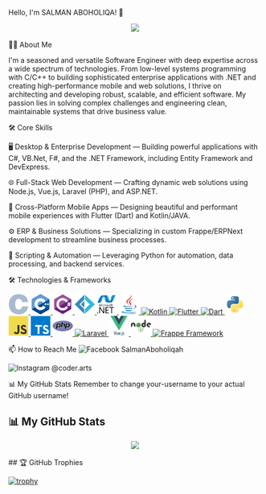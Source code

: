 Hello, I'm SALMAN ABOHOLIQA! 👋
<p align="center">
<img src="https://media4.giphy.com/media/qgQUggAC3Pfv687qPC/giphy.gif?cid=6c09b952a5csar5mw9vuxjr88vzl9qssnnmhabqk7zu7b1mq&ep=v1_gifs_search&rid=giphy.gif&ct=g" width="50%" height="auto"/>
</p>

🧑‍💻 About Me


I'm a seasoned and versatile Software Engineer with deep expertise across a wide spectrum of technologies. From low-level systems programming with C/C++ to building sophisticated enterprise applications with .NET and creating high-performance mobile and web solutions, I thrive on architecting and developing robust, scalable, and efficient software. My passion lies in solving complex challenges and engineering clean, maintainable systems that drive business value.

🛠️ Core Skills

🖥️ Desktop & Enterprise Development — Building powerful applications with C#, VB.Net, F#, and the .NET Framework, including Entity Framework and DevExpress.

🌐 Full-Stack Web Development — Crafting dynamic web solutions using Node.js, Vue.js, Laravel (PHP), and ASP.NET.

📱 Cross-Platform Mobile Apps — Designing beautiful and performant mobile experiences with Flutter (Dart) and Kotlin/JAVA.

⚙️ ERP & Business Solutions — Specializing in custom Frappe/ERPNext development to streamline business processes.

🐍 Scripting & Automation — Leveraging Python for automation, data processing, and backend services.

🛠 Technologies & Frameworks
<p align="left">
<a href="https://isocpp.org/" target="_blank" rel="noreferrer"> <img src="https://raw.githubusercontent.com/devicons/devicon/master/icons/c/c-original.svg" alt="C" width="40" height="40"/> </a>
<a href="https://isocpp.org/" target="_blank" rel="noreferrer"> <img src="https://raw.githubusercontent.com/devicons/devicon/master/icons/cplusplus/cplusplus-original.svg" alt="C++" width="40" height="40"/> </a>
<a href="https://docs.microsoft.com/en-us/dotnet/csharp/" target="_blank" rel="noreferrer"> <img src="https://raw.githubusercontent.com/devicons/devicon/master/icons/csharp/csharp-original.svg" alt="C#" width="40" height="40"/> </a>
<a href="https://fsharp.org/" target="_blank" rel="noreferrer"> <img src="https://raw.githubusercontent.com/devicons/devicon/master/icons/fsharp/fsharp-original.svg" alt="F#" width="40" height="40"/> </a>
<a href="https://dotnet.microsoft.com/" target="_blank" rel="noreferrer"> <img src="https://raw.githubusercontent.com/devicons/devicon/master/icons/dot-net/dot-net-original-wordmark.svg" alt=".NET" width="40" height="40"/> </a>
<a href="https://www.java.com" target="_blank" rel="noreferrer"> <img src="https://raw.githubusercontent.com/devicons/devicon/master/icons/java/java-original.svg" alt="Java" width="40" height="40"/> </a>
<a href="https://kotlinlang.org" target="_blank" rel="noreferrer"> <img src="https://www.vectorlogo.zone/logos/kotlinlang/kotlinlang-icon.svg" alt="Kotlin" width="40" height="40"/> </a>
<a href="https://flutter.dev" target="_blank" rel="noreferrer"> <img src="https://www.vectorlogo.zone/logos/flutterio/flutterio-icon.svg" alt="Flutter" width="40" height="40"/> </a>
<a href="https://dart.dev" target="_blank" rel="noreferrer"> <img src="https://www.vectorlogo.zone/logos/dartlang/dartlang-icon.svg" alt="Dart" width="40" height="40"/> </a>
<a href="https://www.python.org" target="_blank" rel="noreferrer"> <img src="https://raw.githubusercontent.com/devicons/devicon/master/icons/python/python-original.svg" alt="Python" width="40" height="40"/> </a>
<a href="https://developer.mozilla.org/en-US/docs/Web/JavaScript" target="_blank" rel="noreferrer"> <img src="https://raw.githubusercontent.com/devicons/devicon/master/icons/javascript/javascript-original.svg" alt="JavaScript" width="40" height="40"/> </a>
<a href="https://www.typescriptlang.org/" target="_blank" rel="noreferrer"> <img src="https://raw.githubusercontent.com/devicons/devicon/master/icons/typescript/typescript-original.svg" alt="TypeScript" width="40" height="40"/> </a>
<a href="https://www.php.net" target="_blank" rel="noreferrer"> <img src="https://raw.githubusercontent.com/devicons/devicon/master/icons/php/php-original.svg" alt="PHP" width="40" height="40"/> </a>
<a href="https://laravel.com/" target="_blank" rel="noreferrer"> <img src="https://upload.wikimedia.org/wikipedia/commons/thumb/9/9a/Laravel.svg/1969px-Laravel.svg.png" alt="Laravel" width="40" height="40"/> </a>
<a href="https://vuejs.org/" target="_blank" rel="noreferrer"> <img src="https://raw.githubusercontent.com/devicons/devicon/master/icons/vuejs/vuejs-original-wordmark.svg" alt="Vue.js" width="40" height="40"/> </a>
<a href="https://nodejs.org" target="_blank" rel="noreferrer"> <img src="https://raw.githubusercontent.com/devicons/devicon/master/icons/nodejs/nodejs-original-wordmark.svg" alt="Node.js" width="40" height="40"/> </a>
<a href="https://frappeframework.com/" target="_blank" rel="noreferrer"> <img src="https://cdn-images-1.medium.com/max/1200/1*Uu4UJj45p0AF1eU1QO_xZw.png" alt="Frappe Framework" width="40" height="40"/> </a>
</p>

📫 How to Reach Me
<img src="https://cdn.icon-icons.com/icons2/2428/PNG/512/facebook_black_logo_icon_147136.png" alt="Facebook" width="15" height="15"/> SalmanAboholiqah

<img src="https://cdn-icons-png.flaticon.com/512/2111/2111463.png" alt="Instagram" width="15" height="15"/> @coder.arts

📊 My GitHub Stats
Remember to change your-username to your actual GitHub username!
## 📊 My GitHub Stats
<p align="center">
  <img src="https://github-readme-stats.vercel.app/api/top-langs?username=salman-aboholiqah&show_icons=true&locale=en&layout=compact&theme=radical" />
</p>
## 🏆 GitHub Trophies

[![trophy](https://github-profile-trophy.vercel.app/?username=salman-aboholiqah&theme=nord&column=7)](https://github.com/ryo-ma/github-profile-trophy)
